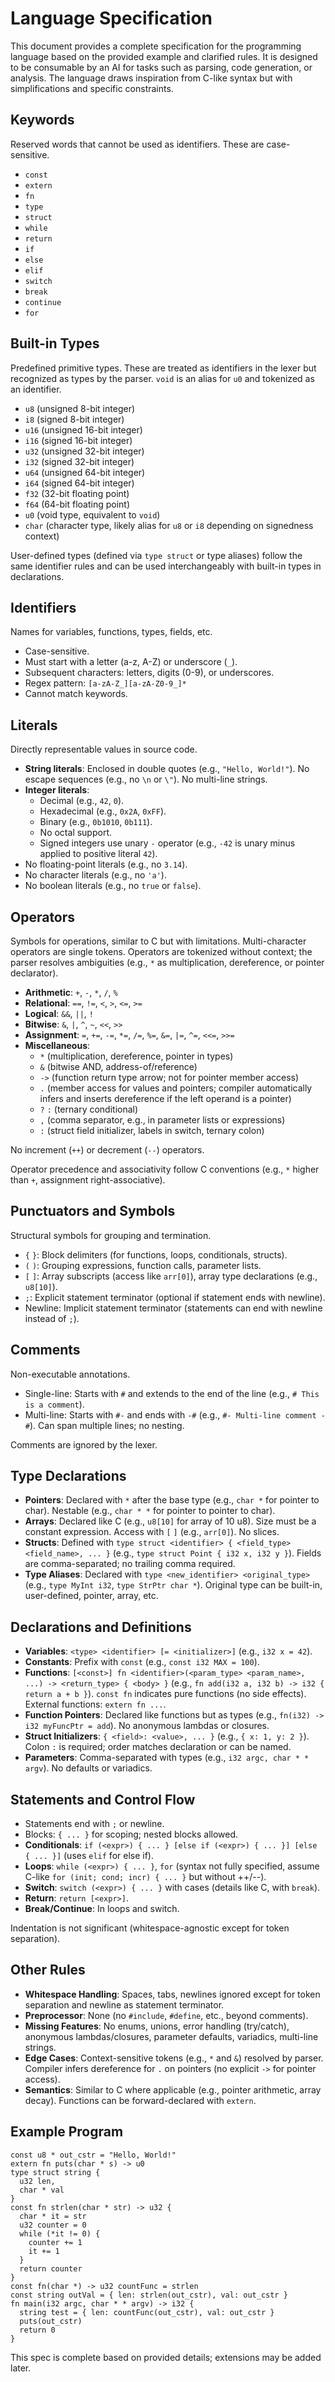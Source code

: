# Language Specification

This document provides a complete specification for the programming language based on the provided example and clarified rules. It is designed to be consumable by an AI for tasks such as parsing, code generation, or analysis. The language draws inspiration from C-like syntax but with simplifications and specific constraints.

## Keywords
Reserved words that cannot be used as identifiers. These are case-sensitive.

- `const`
- `extern`
- `fn`
- `type`
- `struct`
- `while`
- `return`
- `if`
- `else`
- `elif`
- `switch`
- `break`
- `continue`
- `for`

## Built-in Types
Predefined primitive types. These are treated as identifiers in the lexer but recognized as types by the parser. `void` is an alias for `u0` and tokenized as an identifier.

- `u8` (unsigned 8-bit integer)
- `i8` (signed 8-bit integer)
- `u16` (unsigned 16-bit integer)
- `i16` (signed 16-bit integer)
- `u32` (unsigned 32-bit integer)
- `i32` (signed 32-bit integer)
- `u64` (unsigned 64-bit integer)
- `i64` (signed 64-bit integer)
- `f32` (32-bit floating point)
- `f64` (64-bit floating point)
- `u0` (void type, equivalent to `void`)
- `char` (character type, likely alias for `u8` or `i8` depending on signedness context)

User-defined types (defined via `type struct` or type aliases) follow the same identifier rules and can be used interchangeably with built-in types in declarations.

## Identifiers
Names for variables, functions, types, fields, etc.

- Case-sensitive.
- Must start with a letter (a-z, A-Z) or underscore (`_`).
- Subsequent characters: letters, digits (0-9), or underscores.
- Regex pattern: `[a-zA-Z_][a-zA-Z0-9_]*`
- Cannot match keywords.

## Literals
Directly representable values in source code.

- **String literals**: Enclosed in double quotes (e.g., `"Hello, World!"`). No escape sequences (e.g., no `\n` or `\"`). No multi-line strings.
- **Integer literals**: 
  - Decimal (e.g., `42`, `0`).
  - Hexadecimal (e.g., `0x2A`, `0xFF`).
  - Binary (e.g., `0b1010`, `0b111`).
  - No octal support.
  - Signed integers use unary `-` operator (e.g., `-42` is unary minus applied to positive literal `42`).
- No floating-point literals (e.g., no `3.14`).
- No character literals (e.g., no `'a'`).
- No boolean literals (e.g., no `true` or `false`).

## Operators
Symbols for operations, similar to C but with limitations. Multi-character operators are single tokens. Operators are tokenized without context; the parser resolves ambiguities (e.g., `*` as multiplication, dereference, or pointer declarator).

- **Arithmetic**: `+`, `-`, `*`, `/`, `%`
- **Relational**: `==`, `!=`, `<`, `>`, `<=`, `>=`
- **Logical**: `&&`, `||`, `!`
- **Bitwise**: `&`, `|`, `^`, `~`, `<<`, `>>`
- **Assignment**: `=`, `+=`, `-=`, `*=`, `/=`, `%=`, `&=`, `|=`, `^=`, `<<=`, `>>=`
- **Miscellaneous**:
  - `*` (multiplication, dereference, pointer in types)
  - `&` (bitwise AND, address-of/reference)
  - `->` (function return type arrow; not for pointer member access)
  - `.` (member access for values and pointers; compiler automatically infers and inserts dereference if the left operand is a pointer)
  - `?` `:` (ternary conditional)
  - `,` (comma separator, e.g., in parameter lists or expressions)
  - `:` (struct field initializer, labels in switch, ternary colon)

No increment (`++`) or decrement (`--`) operators.

Operator precedence and associativity follow C conventions (e.g., `*` higher than `+`, assignment right-associative).

## Punctuators and Symbols
Structural symbols for grouping and termination.

- `{` `}`: Block delimiters (for functions, loops, conditionals, structs).
- `(` `)`: Grouping expressions, function calls, parameter lists.
- `[` `]`: Array subscripts (access like `arr[0]`), array type declarations (e.g., `u8[10]`).
- `;`: Explicit statement terminator (optional if statement ends with newline).
- Newline: Implicit statement terminator (statements can end with newline instead of `;`).

## Comments
Non-executable annotations.

- Single-line: Starts with `#` and extends to the end of the line (e.g., `# This is a comment`).
- Multi-line: Starts with `#-` and ends with `-#` (e.g., `#- Multi-line comment -#`). Can span multiple lines; no nesting.

Comments are ignored by the lexer.

## Type Declarations
- **Pointers**: Declared with `*` after the base type (e.g., `char *` for pointer to char). Nestable (e.g., `char * *` for pointer to pointer to char).
- **Arrays**: Declared like C (e.g., `u8[10]` for array of 10 u8). Size must be a constant expression. Access with `[` `]` (e.g., `arr[0]`). No slices.
- **Structs**: Defined with `type struct <identifier> { <field_type> <field_name>, ... }` (e.g., `type struct Point { i32 x, i32 y }`). Fields are comma-separated; no trailing comma required.
- **Type Aliases**: Declared with `type <new_identifier> <original_type>` (e.g., `type MyInt i32`, `type StrPtr char *`). Original type can be built-in, user-defined, pointer, array, etc.

## Declarations and Definitions
- **Variables**: `<type> <identifier> [= <initializer>]` (e.g., `i32 x = 42`).
- **Constants**: Prefix with `const` (e.g., `const i32 MAX = 100`).
- **Functions**: `[<const>] fn <identifier>(<param_type> <param_name>, ...) -> <return_type> { <body> }` (e.g., `fn add(i32 a, i32 b) -> i32 { return a + b }`). `const fn` indicates pure functions (no side effects). External functions: `extern fn ...`.
- **Function Pointers**: Declared like functions but as types (e.g., `fn(i32) -> i32 myFuncPtr = add`). No anonymous lambdas or closures.
- **Struct Initializers**: `{ <field>: <value>, ... }` (e.g., `{ x: 1, y: 2 }`). Colon `:` is required; order matches declaration or can be named.
- **Parameters**: Comma-separated with types (e.g., `i32 argc, char * * argv`). No defaults or variadics.

## Statements and Control Flow
- Statements end with `;` or newline.
- Blocks: `{ ... }` for scoping; nested blocks allowed.
- **Conditionals**: `if (<expr>) { ... } [else if (<expr>) { ... }] [else { ... }]` (uses `elif` for else if).
- **Loops**: `while (<expr>) { ... }`, `for` (syntax not fully specified, assume C-like `for (init; cond; incr) { ... }` but without ++/--).
- **Switch**: `switch (<expr>) { ... }` with cases (details like C, with `break`).
- **Return**: `return [<expr>]`.
- **Break/Continue**: In loops and switch.

Indentation is not significant (whitespace-agnostic except for token separation).

## Other Rules
- **Whitespace Handling**: Spaces, tabs, newlines ignored except for token separation and newline as statement terminator.
- **Preprocessor**: None (no `#include`, `#define`, etc., beyond comments).
- **Missing Features**: No enums, unions, error handling (try/catch), anonymous lambdas/closures, parameter defaults, variadics, multi-line strings.
- **Edge Cases**: Context-sensitive tokens (e.g., `*` and `&`) resolved by parser. Compiler infers dereference for `.` on pointers (no explicit `->` for pointer access).
- **Semantics**: Similar to C where applicable (e.g., pointer arithmetic, array decay). Functions can be forward-declared with `extern`.

## Example Program
```lang
const u8 * out_cstr = "Hello, World!"
extern fn puts(char * s) -> u0
type struct string {
  u32 len,
  char * val
}
const fn strlen(char * str) -> u32 {
  char * it = str
  u32 counter = 0
  while (*it != 0) {
    counter += 1
    it += 1
  }
  return counter
}
const fn(char *) -> u32 countFunc = strlen
const string outVal = { len: strlen(out_cstr), val: out_cstr }
fn main(i32 argc, char * * argv) -> i32 {
  string test = { len: countFunc(out_cstr), val: out_cstr }
  puts(out_cstr)
  return 0
}
```

This spec is complete based on provided details; extensions may be added later.